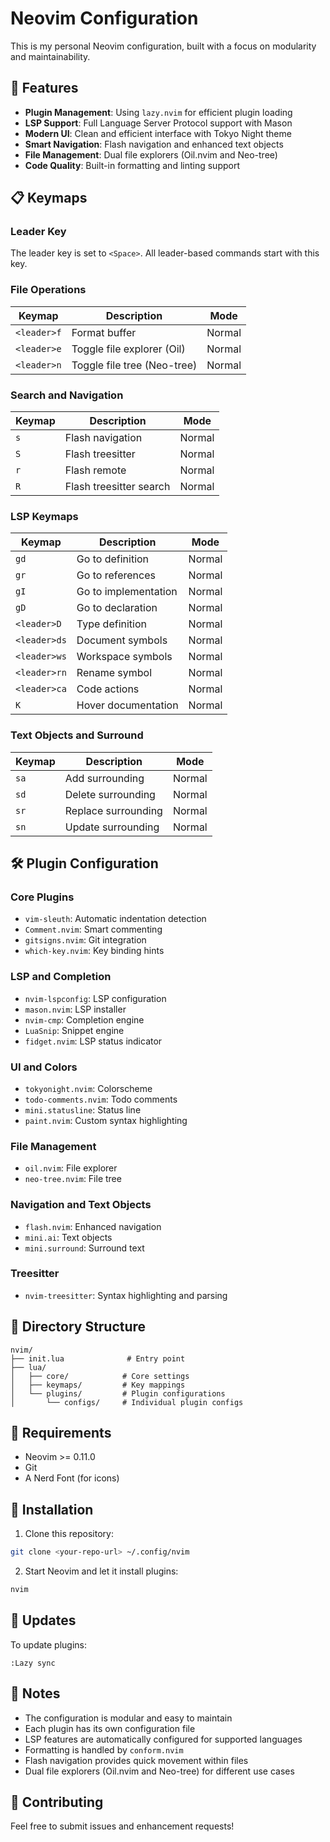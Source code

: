 # Neovim Configuration

This is my personal Neovim configuration, built with a focus on modularity and maintainability.

## 🚀 Features

- **Plugin Management**: Using `lazy.nvim` for efficient plugin loading
- **LSP Support**: Full Language Server Protocol support with Mason
- **Modern UI**: Clean and efficient interface with Tokyo Night theme
- **Smart Navigation**: Flash navigation and enhanced text objects
- **File Management**: Dual file explorers (Oil.nvim and Neo-tree)
- **Code Quality**: Built-in formatting and linting support

## 📋 Keymaps

### Leader Key
The leader key is set to `<Space>`. All leader-based commands start with this key.

### File Operations

| Keymap | Description | Mode |
|--------|-------------|------|
| `<leader>f` | Format buffer | Normal |
| `<leader>e` | Toggle file explorer (Oil) | Normal |
| `<leader>n` | Toggle file tree (Neo-tree) | Normal |

### Search and Navigation

| Keymap | Description | Mode |
|--------|-------------|------|
| `s` | Flash navigation | Normal |
| `S` | Flash treesitter | Normal |
| `r` | Flash remote | Normal |
| `R` | Flash treesitter search | Normal |

### LSP Keymaps

| Keymap | Description | Mode |
|--------|-------------|------|
| `gd` | Go to definition | Normal |
| `gr` | Go to references | Normal |
| `gI` | Go to implementation | Normal |
| `gD` | Go to declaration | Normal |
| `<leader>D` | Type definition | Normal |
| `<leader>ds` | Document symbols | Normal |
| `<leader>ws` | Workspace symbols | Normal |
| `<leader>rn` | Rename symbol | Normal |
| `<leader>ca` | Code actions | Normal |
| `K` | Hover documentation | Normal |

### Text Objects and Surround

| Keymap | Description | Mode |
|--------|-------------|------|
| `sa` | Add surrounding | Normal |
| `sd` | Delete surrounding | Normal |
| `sr` | Replace surrounding | Normal |
| `sn` | Update surrounding | Normal |

## 🛠️ Plugin Configuration

### Core Plugins
- `vim-sleuth`: Automatic indentation detection
- `Comment.nvim`: Smart commenting
- `gitsigns.nvim`: Git integration
- `which-key.nvim`: Key binding hints

### LSP and Completion
- `nvim-lspconfig`: LSP configuration
- `mason.nvim`: LSP installer
- `nvim-cmp`: Completion engine
- `LuaSnip`: Snippet engine
- `fidget.nvim`: LSP status indicator

### UI and Colors
- `tokyonight.nvim`: Colorscheme
- `todo-comments.nvim`: Todo comments
- `mini.statusline`: Status line
- `paint.nvim`: Custom syntax highlighting

### File Management
- `oil.nvim`: File explorer
- `neo-tree.nvim`: File tree

### Navigation and Text Objects
- `flash.nvim`: Enhanced navigation
- `mini.ai`: Text objects
- `mini.surround`: Surround text

### Treesitter
- `nvim-treesitter`: Syntax highlighting and parsing

## 📁 Directory Structure

```
nvim/
├── init.lua              # Entry point
├── lua/
│   ├── core/            # Core settings
│   ├── keymaps/         # Key mappings
│   └── plugins/         # Plugin configurations
│       └── configs/     # Individual plugin configs
```

## 🔧 Requirements

- Neovim >= 0.11.0
- Git
- A Nerd Font (for icons)

## 🚀 Installation

1. Clone this repository:
```bash
git clone <your-repo-url> ~/.config/nvim
```

2. Start Neovim and let it install plugins:
```bash
nvim
```

## 🔄 Updates

To update plugins:
```vim
:Lazy sync
```

## 📝 Notes

- The configuration is modular and easy to maintain
- Each plugin has its own configuration file
- LSP features are automatically configured for supported languages
- Formatting is handled by `conform.nvim`
- Flash navigation provides quick movement within files
- Dual file explorers (Oil.nvim and Neo-tree) for different use cases

## 🤝 Contributing

Feel free to submit issues and enhancement requests! 